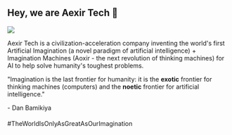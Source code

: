 ## Hey, we are Aexir Tech 👋

![](https://raw.githubusercontent.com/aexirtech/.github/main/assets/aexir-tech-logo-1.0-header.png)

Aexir Tech is a civilization-acceleration company inventing the world's first Artificial Imagination (a novel paradigm of artificial intelligence) + Imagination Machines (Aoxir - the next revolution of thinking machines) for AI to help solve humanity's toughest problems.


<p>"Imagination is the last frontier for humanity: it is the <strong>exotic</strong> frontier for thinking machines (computers) and the <strong>noetic</strong> frontier for artificial intelligence."</p> - Dan Bamikiya

<h4></h4> #TheWorldIsOnlyAsGreatAsOurImagination </h4>
